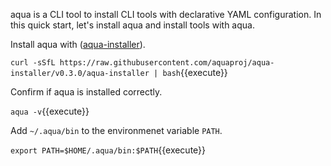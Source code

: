 aqua is a CLI tool to install CLI tools with declarative YAML configuration.
In this quick start, let's install aqua and install tools with aqua.

Install aqua with ([aqua-installer](https://github.com/aquaproj/aqua-installer)).

`curl -sSfL https://raw.githubusercontent.com/aquaproj/aqua-installer/v0.3.0/aqua-installer | bash`{{execute}}

Confirm if aqua is installed correctly.

`aqua -v`{{execute}}

Add `~/.aqua/bin` to the environmenet variable `PATH`.

`export PATH=$HOME/.aqua/bin:$PATH`{{execute}}
